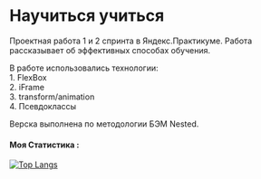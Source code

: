 # Научиться учиться #



Проектная работа 1 и 2 спринта в Яндекс.Практикуме. Работа рассказывает об эффективных способах обучения.

В работе использовались технологии:  
      1. FlexBox  
      2. iFrame  
      3. transform/animation  
      4. Псевдоклассы  

Верска выполнена по методологии БЭМ Nested.
   
   
#### Моя Статистика :
[![Top Langs](https://github-readme-stats.vercel.app/api/top-langs/?username=Vyacheslav321&layout=compact&theme=vision-friendly)](https://github.com/Vyacheslav321/github-readme-stats)
